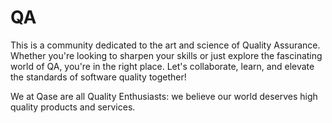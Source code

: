 # QA

This is a community dedicated to the art and science of Quality Assurance. Whether you're looking to sharpen your skills or just explore the fascinating world of QA, you're in the right place. Let's collaborate, learn, and elevate the standards of software quality together!

We at Qase are all Quality Enthusiasts: we believe our world deserves high quality products and services.

